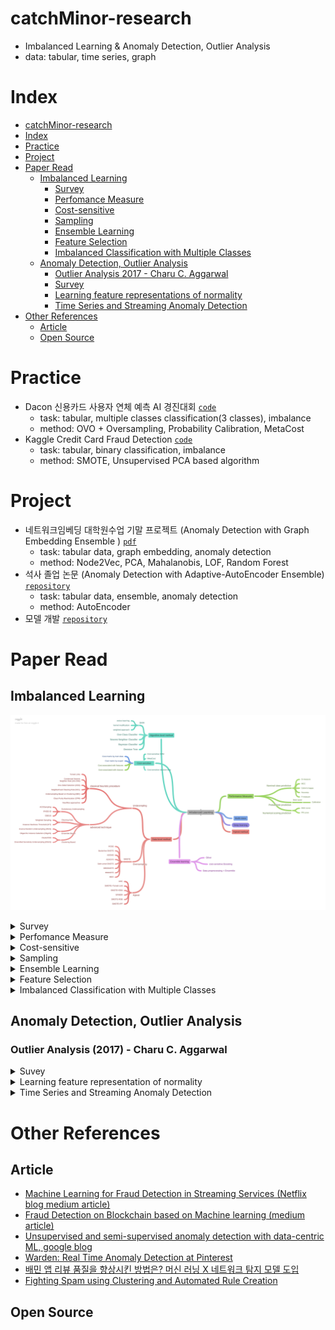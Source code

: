 # catchMinor-research

- Imbalanced Learning & Anomaly Detection, Outlier Analysis
- data: tabular, time series, graph

# Index
<!-- TOC -->

- [catchMinor-research](#catchminor-research)
- [Index](#index)
- [Practice](#practice)
- [Project](#project)
- [Paper Read](#paper-read)
    - [Imbalanced Learning](#imbalanced-learning)
        - [Survey](#survey)
        - [Perfomance Measure](#perfomance-measure)
        - [Cost-sensitive](#cost-sensitive)
        - [Sampling](#sampling)
        - [Ensemble Learning](#ensemble-learning)
        - [Feature Selection](#feature-selection)
        - [Imbalanced Classification with Multiple Classes](#imbalanced-classification-with-multiple-classes)
    - [Anomaly Detection, Outlier Analysis](#anomaly-detection-outlier-analysis)
        - [Outlier Analysis 2017 - Charu C. Aggarwal](#outlier-analysis-2017---charu-c-aggarwal)
        - [Survey](#survey)
        - [Learning feature representations of normality](#learning-feature-representations-of-normality)
        - [Time Series and Streaming Anomaly Detection](#time-series-and-streaming-anomaly-detection)
- [Other References](#other-references)
    - [Article](#article)
    - [Open Source](#open-source)

<!-- /TOC -->


# Practice
- Dacon 신용카드 사용자 연체 예측 AI 경진대회 [`code`](./applied-project/Dacon%20%EC%8B%A0%EC%9A%A9%EC%B9%B4%EB%93%9C%20%EC%82%AC%EC%9A%A9%EC%9E%90%20%EC%97%B0%EC%B2%B4%20%EC%98%88%EC%B8%A1/)
  - task: tabular, multiple classes classification(3 classes), imbalance
  - method: OVO + Oversampling, Probability Calibration, MetaCost
- Kaggle Credit Card Fraud Detection [`code`](./applied-project/Kaggle%20Credit%20Card%20Fraud%20Detection/)
  - task: tabular, binary classification, imbalance
  - method: SMOTE, Unsupervised PCA based algorithm

# Project
- 네트워크임베딩 대학원수업 기말 프로젝트 (Anomaly Detection with Graph Embedding Ensemble ) [`pdf`](/applied-project/Anomaly_Detection_with_Graph_Embedding_Ensemble.pdf)
  - task: tabular data, graph embedding, anomaly detection
  - method: Node2Vec, PCA, Mahalanobis, LOF, Random Forest
- 석사 졸업 논문 (Anomaly Detection with Adaptive-AutoEncoder Ensemble) [`repository`](https://github.com/minsoo9506/my-paper)
  - task: tabular data, ensemble, anomaly detection
  - method: AutoEncoder
- 모델 개발 [`repository`](https://github.com/minsoo9506/catchMinor)

# Paper Read

## Imbalanced Learning
![img](./reports/Imbalance_summary.png)

<details>
  <summary>Survey</summary>

### Survey

- Learning From Imbalanced Data: open challenges and future directions (survey article 2016) [`Paper Link`](https://link.springer.com/article/10.1007/s13748-016-0094-0)

</details>

<details>
  <summary>Perfomance Measure</summary>

### Perfomance Measure

- The precision-recall plot is more informative than the ROC plot when evaluating binary classifiers on imbalanced datasets [`Paper Link`](https://pubmed.ncbi.nlm.nih.gov/25738806/)
- The Relationship Between Precision-Recall and ROC Curves [`Paper Link`](https://www.biostat.wisc.edu/~page/rocpr.pdf)
- Predicting Good Probabilities With Supervised Learning [`Paper Link`](https://www.cs.cornell.edu/~alexn/papers/calibration.icml05.crc.rev3.pdf)
- Properties and benefits of calibrated classifiers [`Paper Link`](http://www.ifp.illinois.edu/~iracohen/publications/CalibrationECML2004.pdf)
- The precision-recall plot is more informative than the ROC plot when evaluating binary classifiers on imbalanced datasets [`Paper Link`](https://www.researchgate.net/publication/273155496_The_Precision-Recall_Plot_Is_More_Informative_than_the_ROC_Plot_When_Evaluating_Binary_Classifiers_on_Imbalanced_Datasets)

</details>

<details>
  <summary>Cost-sensitive</summary>

### Cost-sensitive

- An optimized cost-sensitive SVM for imbalanced data learning [`Paper Link`](https://webdocs.cs.ualberta.ca/~zaiane/postscript/pakdd13-1.pdf)
- Metacost : a general method for making classifiers cost-sensitive (KDD 99) [`Paper Link`](https://homes.cs.washington.edu/~pedrod/papers/kdd99.pdf)
- The influence of class imbalance on cost-sensitive learning (IEEE 2006) [`Paper Link`](https://ieeexplore.ieee.org/document/4053137)
- Learning and Making Decisions When Costs and Probabilities are Both Unknown (2001) [`Paper Link`](https://cseweb.ucsd.edu/~elkan/kddbianca.pdf)

</details>

<details>
  <summary>Sampling</summary>

### Sampling

- SMOTE (2002) [`Paper Link`](https://arxiv.org/pdf/1106.1813.pdf)
- SMOTE for learning from imbalanced data : progress and challenges (2018) [`Paper Link`](https://www.jair.org/index.php/jair/article/view/11192)
- Influence of minority class instance types on SMOTE imbalanced data oversampling [`Paper Link`](https://www.researchgate.net/publication/320625181_Influence_of_minority_class_instance_types_on_SMOTE_imbalanced_data_oversampling)
- Calibrating Probability with Undersampling for Unbalanced Classification (2015) [`Paper Link`](https://www3.nd.edu/~dial/publications/dalpozzolo2015calibrating.pdf)
- A Study of the Behavior of Several Methods for Balancing Machine Learning Training Data [`Paper Link`](https://www.researchgate.net/publication/220520041_A_Study_of_the_Behavior_of_Several_Methods_for_Balancing_machine_Learning_Training_Data)
- Dynamic Sampling in Convolutional Neural Networks for Imbalanced Data Classification [`Paper Link`](https://users.cs.fiu.edu/~chens/PDF/MIPR18_CNN.pdf) [`My Summary`]()

</details>

<details>
  <summary>Ensemble Learning</summary>

### Ensemble Learning

- Self-paced Ensemble for Highly Imbalanced Massive Data Classification (2020) [`Paper Link`](https://arxiv.org/abs/1909.03500)

</details>

</details>

<details>
  <summary>Feature Selection</summary>

### Feature Selection

- Ensemble-based wrapper methods for feature selection and class imbalance learning (2010) [`Paper Link`](http://citeseerx.ist.psu.edu/viewdoc/download?doi=10.1.1.706.4216&rep=rep1&type=pdf)
- A comparative study of iterative and non-iterative feature selection techniques for software defect prediction

</details>

<details>
  <summary>Imbalanced Classification with Multiple Classes</summary>

### Imbalanced Classification with Multiple Classes

- Imbalanced Classification with Multiple Classes
  - Decomposition-Based Approaches
  - Ad-hoc Approaches

</details>

## Anomaly Detection, Outlier Analysis

### Outlier Analysis (2017) - Charu C. Aggarwal

<details>
  <summary>Suvey</summary>

### Survey

- Deep Learning for Anomaly Detection A Review (2020) [`Paper Link`](https://arxiv.org/pdf/2007.02500.pdf) [`My Summary`](./reports/Deep%20Learning%20for%20Anomaly%20Detection%20A%20Review.md)
- Autoencoders (2020) [`Paper Link`](https://arxiv.org/pdf/2003.05991.pdf)

</details>

<details>
  <summary>Learning feature representation of normality</summary>

### Learning feature representations of normality

- Outlier Detection with AutoEncoder Ensemble (2017) [`Paper Link`](https://saketsathe.net/downloads/autoencoder.pdf)
- Auto-Encoding Variational Bayes (2014) [`Paper Link`](https://arxiv.org/abs/1312.6114) [`My Summary`](https://minsoo9506.github.io/07-vae/) [`My Code`](./src/models/BaseVAE.py)
- Deep Variational Information Bottleneck (ICLR 2017) [`Paper Link`](https://arxiv.org/abs/1612.00410) [`My Summary`](https://minsoo9506.github.io/06-ib/)
- Extracting and Composing Robust Features with Denoising Autoencoders (2008) [`Paper Link`](https://www.cs.toronto.edu/~larocheh/publications/icml-2008-denoising-autoencoders.pdf)
- Generatice Adversarial Nets (NIPS 2014) [`Paper Link`](https://papers.nips.cc/paper/2014/hash/5ca3e9b122f61f8f06494c97b1afccf3-Abstract.html) [`My Summary`](https://minsoo9506.github.io/03-gan/) [`My Code`](./src/models/BaseGAN.py)
- Least Squares Generative Adversarial Networks (2016) [`Paper Link`](https://arxiv.org/abs/1611.04076) [`My Summary`](https://minsoo9506.github.io/04-lsgan/)
- Adversarial Autoencoders (2016) [`Paper Link`](https://arxiv.org/abs/1511.05644) [`My Summary`](./reports/Adversarial_Autoencoders.pdf)
- Generative Probabilistic Novelty Detection with Adversarial Autoencoders (NIPS 2018) [`Paper Link`](https://papers.nips.cc/paper/2018/file/5421e013565f7f1afa0cfe8ad87a99ab-Paper.pdf)
- Deep Autoencoding Gaussian Mixture Model For Unsupervised Anomaly Detection (ICLR 2018) [`Paper Link`](https://sites.cs.ucsb.edu/~bzong/doc/iclr18-dagmm.pdf) [`My Summary`](./reports/DAGMM.pdf)
- Anomaly Detection with Robust Deep Autoencoders (KDD 2017) [`Paper Link`](https://www.eecs.yorku.ca/course_archive/2017-18/F/6412/reading/kdd17p665.pdf)

</details>

<details>
  <summary>Time Series and Streaming Anomaly Detection</summary>

### Time Series and Streaming Anomaly Detection

- Anomaly Detection In Univariate Time-Series : A Survey on the state-of-the-art [`Paper Link`](https://arxiv.org/abs/2004.00433)
- USAD : UnSupervised Anomaly Detection on multivariate time series (KDD2020) [`Paper Link`](https://dl.acm.org/doi/10.1145/3394486.3403392) [`My Summary`](./reports/USAD.pdf)
- Variational Attention for Sequence-to-Sequence Models (2017) [`Paper Link`](https://arxiv.org/abs/1712.08207)
- A Multimodal Anomaly Detector for Robot-Assisted Feeding Using an LSTM-based Variational Autoencoder (2017) [`Paper Link`](https://arxiv.org/abs/1711.00614)
- Outlier Detection for Time Series with Recurrent Autoencoder Ensembles (2019) [`Paper Link`](https://www.ijcai.org/proceedings/2019/0378.pdf)
- Robust Anomaly Detection for Multivariate time series through Stochastic Recurrent Neural Network (KKD 2019) [`Paper Link`](https://github.com/NetManAIOps/OmniAnomaly)
- Time Series Anomaly Detection with Multiresolution Ensemble Decoding (AAAI 2021) [`Paper Link`](https://ojs.aaai.org/index.php/AAAI/article/view/17152)
- An Improved Arima-Based Traffic Anomaly Detection Algorithm for Wireless Sensor Networks (2016) [`Paper Link`](https://journals.sagepub.com/doi/pdf/10.1155/2016/9653230)
- Time-Series Anomaly Detection Service at Microsoft (2019) [`Paper Link`](https://arxiv.org/abs/1906.03821)
- Time Series Anomaly Detection Using Convolutional Neural Networks and Transfer Learning (2019) [`Paper Link`](https://arxiv.org/pdf/1905.13628.pdf) [`My Code`](src/models/CNNBasedTS.py)
- Abuse and Fraud Detection in Streaming Services Using Heuristic-Aware Machine Learning (arxiv, 2022, Netflix) [`Paper Link`](https://arxiv.org/pdf/2203.02124.pdf)

</details>

# Other References

## Article

- [Machine Learning for Fraud Detection in Streaming Services (Netflix blog medium article)](https://netflixtechblog.medium.com/machine-learning-for-fraud-detection-in-streaming-services-b0b4ef3be3f6)
- [Fraud Detection on Blockchain based on Machine learning (medium article)](https://jysden.medium.com/fraud-detection-on-ethereum-with-graph-neural-network-f434e5b9aef5)
- [Unsupervised and semi-supervised anomaly detection with data-centric ML, google blog](https://ai.googleblog.com/2023/02/unsupervised-and-semi-supervised.html)
- [Warden: Real Time Anomaly Detection at Pinterest](https://medium.com/pinterest-engineering/warden-real-time-anomaly-detection-at-pinterest-210c122f6afa)
- [배민 앱 리뷰 품질을 향상시킨 방법은? 머신 러닝 X 네트워크 탐지 모델 도입](https://techblog.woowahan.com/11829/)
- [Fighting Spam using Clustering and Automated Rule Creation](https://medium.com/pinterest-engineering/fighting-spam-using-clustering-and-automated-rule-creation-1c01d8c11a05)

## Open Source
